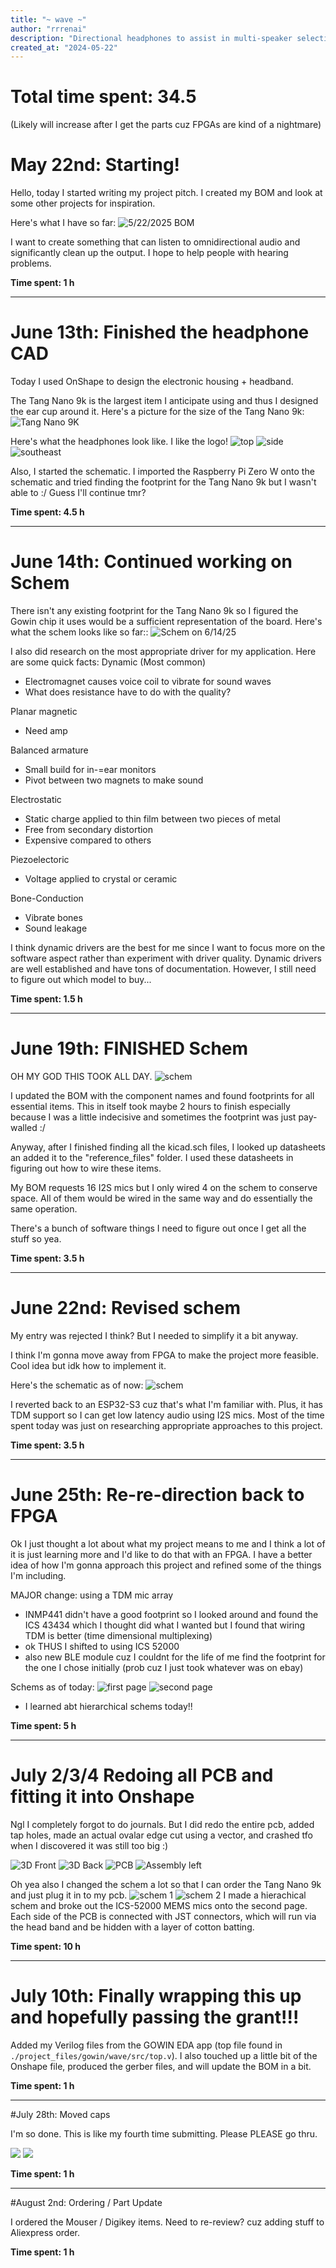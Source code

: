 ```yaml
---
title: "~ wave ~"
author: "rrrenai"
description: "Directional headphones to assist in multi-speaker selection"
created_at: "2024-05-22"
---
```

# Total time spent: 34.5
(Likely will increase after I get the parts cuz FPGAs are kind of a nightmare)

# May 22nd: Starting!

Hello, today I started writing my project pitch. I created my BOM and look at some other projects for inspiration.

Here's what I have so far:
![5/22/2025 BOM](./journal_images/5.22_BOM.png)

I want to create something that can listen to omnidirectional audio and significantly clean up the output. I hope to help people with hearing problems.

**Time spent: 1 h**

---
# June 13th: Finished the headphone CAD

Today I used OnShape to design the electronic housing + headband.

The Tang Nano 9k is the largest item I anticipate using and thus I designed the ear cup around it. Here's a picture for the size of the Tang Nano 9k:
![Tang Nano 9K](./journal_images/tang_nano_size.png)

Here's what the headphones look like. I like the logo!
![top](./journal_images/cad_top.PNG)
![side](./journal_images/cad_right.PNG)
![southeast](./journal_images/cad_se.PNG)

Also, I started the schematic. I imported the Raspberry Pi Zero W onto the schematic and tried finding the footprint for the Tang Nano 9k but I wasn't able to :/ Guess I'll continue tmr? 

**Time spent: 4.5 h**

---
# June 14th: Continued working on Schem

There isn't any existing footprint for the Tang Nano 9k so I figured the Gowin chip it uses would be a sufficient representation of the board. Here's what the schem looks like so far::
![Schem on  6/14/25](./journal_images/6-14-25_schem.PNG)

I also did research on the most appropriate driver for my application. Here are some quick facts:
Dynamic (Most common)
- Electromagnet causes voice coil to vibrate for sound waves
- What does resistance have to do with the quality?

Planar magnetic
- Need amp

Balanced armature
- Small build for in-=ear monitors
- Pivot between two magnets to make sound

Electrostatic
- Static charge applied to thin film between two pieces of metal
- Free from secondary distortion
- Expensive compared to others

Piezoelectoric
- Voltage applied to crystal or ceramic

Bone-Conduction
- Vibrate bones
- Sound leakage

I think dynamic drivers are the best for me since I want to focus more on the software aspect rather than experiment with driver quality. Dynamic drivers are well established and have tons of documentation. However, I still need to figure out which model to buy...

**Time spent: 1.5 h**

---
# June 19th: FINISHED Schem

OH MY GOD THIS TOOK ALL DAY. 
![schem](./journal_images/6-19-25_schem.PNG)

I updated the BOM with the component names and found footprints for all essential items. This in itself took maybe 2 hours to finish especially because I was a little indecisive and sometimes the footprint was just pay-walled :/

Anyway, after I finished finding all the kicad.sch files, I looked up datasheets an added it to the "reference_files" folder. I used these datasheets in figuring out how to wire these items. 

My BOM requests 16 I2S mics but I only wired 4 on the schem to conserve space. All of them would be wired in the same way and do essentially the same operation. 

There's a bunch of software things I need to figure out once I get all the stuff so yea.

**Time spent: 3.5 h**

---
# June 22nd: Revised schem

My entry was rejected I think? But I needed to simplify it a bit anyway. 

I think I'm gonna move away from FPGA to make the project more feasible. Cool idea but idk how to implement it.

Here's the schematic as of now:
![schem](./journal_images/6-22-25_schem.png)

I reverted back to an ESP32-S3 cuz that's what I'm familiar with. Plus, it has TDM support so I can get low latency audio using I2S mics. Most of the time spent today was just on researching appropriate approaches to this project.

**Time spent: 3.5 h**

---
# June 25th: Re-re-direction back to FPGA

Ok I just thought a lot about what my project means to me and I think a lot of it is just learning more and I'd like to do that with an FPGA. I have a better idea of how I'm gonna approach this project and refined some of the things I'm including.

MAJOR change: using a TDM mic array
* INMP441 didn't have a good footprint so I looked around and found the ICS 43434 which I thought did what I wanted but I found that wiring TDM is better (time dimensional multiplexing)
* ok THUS I shifted to using ICS 52000
* also new BLE module cuz I couldnt for the life of me find the footprint for the one I chose initially (prob cuz I just took whatever was on ebay)

Schems as of today: 
![first page](./journal_images/6-25-25_schem_1.png)
![second page](./journal_images/6-25-25_schem_2.png)
* I learned abt hierarchical schems today!!

**Time spent: 5 h**

---
# July 2/3/4 Redoing all PCB and fitting it into Onshape

Ngl I completely forgot to do journals. But I did redo the entire pcb, added tap holes, made an actual ovalar edge cut using a vector, and crashed tfo when I discovered it was still too big :)

![3D Front](./journal_images/7-10-25_3D.png)
![3D Back](./journal_images/7-10-25_3D_back.png)
![PCB](./journal_images/7-10-25_PCB.png)
![Assembly left](./journal_images/7-10-25_Assembly_LEFT.png)

Oh yea also I changed the schem a lot so that I can order the Tang Nano 9k and just plug it in to my pcb.
![schem 1](./journal_images/7-10-25_schem1.png)
![schem 2](./journal_images/7-10-25_schem2.png)
I made a hierachical schem and broke out the ICS-52000 MEMS mics onto the second page. Each side of the PCB is connected with JST connectors, which will run via the head band and be hidden with a layer of cotton batting.

**Time spent: 10 h**

--- 
# July 10th: Finally wrapping this up and hopefully passing the grant!!!

Added my Verilog files from the GOWIN EDA app (top file found in `./project_files/gowin/wave/src/top.v`). I also touched up a little bit of the Onshape file, produced the gerber files, and will update the BOM in a bit.

**Time spent: 1 h**

--- 
#July 28th: Moved caps

I'm so done. This is like my fourth time submitting. Please PLEASE go thru.

![](./journal_images/7-28-25_3D.png)
![](./journal_images/7-28-25_3D_back.png)

**Time spent: 1 h**

---
#August 2nd: Ordering / Part Update

I ordered the Mouser / Digikey items. Need to re-review? cuz adding stuff to Aliexpress order.

**Time spent: 1 h**